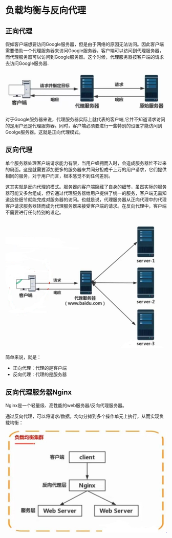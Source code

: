 # 负载均衡与反向代理

## 正向代理

假如客户端想要访问Google服务器，但是由于网络的原因无法访问。因此客户端需要借助一个代理服务器来访问Google服务器，客户端可以访问到代理服务器，而代理服务器可以访问到Google服务器。这个时候，代理服务器按客户端的请求去访问Google服务器.

![forward](img/forward.jpg)

对于Google服务器来说，代理服务器实际上就代表的客户端,它并不知道请求访问的是用户还是代理服务器。同时，客户端必须要进行一些特别的设置才能访问到Goolge服务器。这就是正向代理模式。

## 反向代理

单个服务器处理客户端请求能力有限，当用户蜂拥而入时，会造成服务器忙不过来的局面。这是就需要添加更多的服务器来共同分担成千上万的用户请求，它们提供相同的服务，对于用户而言，根本感觉不到任何差别。

这其实就是反向代理的模式。服务器向客户端隐藏了自身的细节，虽然实际的服务器可能又多台组成，但它通过代理服务器给用户提供了统一的服务，客户端无需知道这些细节就能完成对服务器的访问。也就是说，代理服务器从正向代理中的代理客户请求服务器转而成为代理服务器来接受客户端的请求。在反向代理中，客户端不需要进行任何特别的设定。

![backward](img/backward.jpg)

简单来说，就是：
  * 正向代理：代理的是客户端
  * 反向代理：代理的是服务器

## 反向代理服务器Nginx

Nginx是一个轻量级、高性能的web服务器/反向代理服务器。

通过反向代理，可以将请求/数据，均匀分摊到多个操作单元上执行，从而实现负载均衡：

![](img/balance.jpg)
